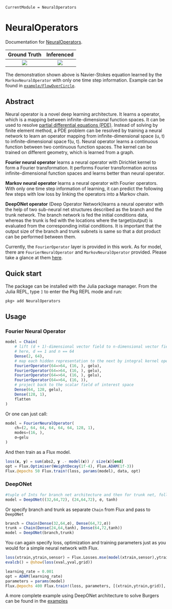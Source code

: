 ```@meta
CurrentModule = NeuralOperators
```

# NeuralOperators

Documentation for [NeuralOperators](https://github.com/foldfelis/NeuralOperators.jl).

| **Ground Truth** | **Inferenced** |
|:----------------:|:--------------:|
| ![](https://github.com/foldfelis/NeuralOperators.jl/blob/master/example/FlowOverCircle/gallery/ans.gif?raw=true) | ![](https://github.com/foldfelis/NeuralOperators.jl/blob/master/example/FlowOverCircle/gallery/inferenced.gif?raw=true) |

The demonstration shown above is Navier-Stokes equation learned by the `MarkovNeuralOperator` with only one time step information.
Example can be found in [`example/FlowOverCircle`](https://github.com/foldfelis/NeuralOperators.jl/tree/master/example/FlowOverCircle).

## Abstract

Neural operator is a novel deep learning architecture.
It learns a operator, which is a mapping between infinite-dimensional function spaces.
It can be used to resolve [partial differential equations (PDE)](https://en.wikipedia.org/wiki/Partial_differential_equation).
Instead of solving by finite element method, a PDE problem can be resolved by training a neural network to learn an operator mapping
from infinite-dimensional space (u, t) to infinite-dimensional space f(u, t).
Neural operator learns a continuous function between two continuous function spaces.
The kernel can be trained on different geometry, which is learned from a graph.

**Fourier neural operator** learns a neural operator with Dirichlet kernel to form a Fourier transformation.
It performs Fourier transformation across infinite-dimensional function spaces and learns better than neural operator.

**Markov neural operator** learns a neural operator with Fourier operators.
With only one time step information of learning, it can predict the following few steps with low loss
by linking the operators into a Markov chain.

**DeepONet operator** (Deep Operator Network)learns a neural operator with the help of two sub-neural net structures described as the branch and the trunk network. The branch network is fed the initial conditions data, whereas the trunk is fed with the locations where the target(output) is evaluated from the corresponding initial conditions. It is important that the output size of the branch and trunk subnets is same so that a dot product can be performed between them.

Currently, the `FourierOperator` layer is provided in this work.
As for model, there are `FourierNeuralOperator` and `MarkovNeuralOperator` provided.
Please take a glance at them [here](apis.html#Models).

## Quick start

The package can be installed with the Julia package manager. From the Julia REPL, type `]` to enter the Pkg REPL mode and run:

```julia-repl
pkg> add NeuralOperators
```

## Usage

### Fourier Neural Operator

```julia
model = Chain(
    # lift (d + 1)-dimensional vector field to n-dimensional vector field
    # here, d == 1 and n == 64
    Dense(2, 64),
    # map each hidden representation to the next by integral kernel operator
    FourierOperator(64=>64, (16, ), gelu),
    FourierOperator(64=>64, (16, ), gelu),
    FourierOperator(64=>64, (16, ), gelu),
    FourierOperator(64=>64, (16, )),
    # project back to the scalar field of interest space
    Dense(64, 128, gelu),
    Dense(128, 1),
    flatten
)
```

Or one can just call:

```julia
model = FourierNeuralOperator(
    ch=(2, 64, 64, 64, 64, 64, 128, 1),
    modes=(16, ),
    σ=gelu
)
```

And then train as a Flux model.

```julia
loss(𝐱, 𝐲) = sum(abs2, 𝐲 .- model(𝐱)) / size(𝐱)[end]
opt = Flux.Optimiser(WeightDecay(1f-4), Flux.ADAM(1f-3))
Flux.@epochs 50 Flux.train!(loss, params(model), data, opt)
```

### DeepONet

```julia
#tuple of Ints for branch net architecture and then for trunk net, followed by activations for branch and trunk respectively
model = DeepONet((32,64,72), (24,64,72), σ, tanh)
```

Or specify branch and trunk as separate `Chain` from Flux and pass to `DeepONet`

```julia
branch = Chain(Dense(32,64,σ), Dense(64,72,σ))
trunk = Chain(Dense(24,64,tanh), Dense(64,72,tanh))
model = DeepONet(branch,trunk)
```

You can again specify loss, optimization and training parameters just as you would for a simple neural network with Flux.

```julia
loss(xtrain,ytrain,sensor) = Flux.Losses.mse(model(xtrain,sensor),ytrain)
evalcb() = @show(loss(xval,yval,grid))

learning_rate = 0.001
opt = ADAM(learning_rate)
parameters = params(model)
Flux.@epochs 400 Flux.train!(loss, parameters, [(xtrain,ytrain,grid)], opt, cb = evalcb)
```
A more complete example using DeepONet architecture to solve Burgers can be found in the [examples]()
